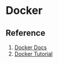 # Docker


## Reference
1. [Docker Docs](https://docs.docker.com/)
2. [Docker Tutorial](https://www.tutorialspoint.com/docker/)
